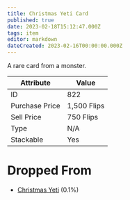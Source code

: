 ```yaml
---
title: Christmas Yeti Card
published: true
date: 2023-02-18T15:12:47.000Z
tags: item
editor: markdown
dateCreated: 2023-02-16T00:00:00.000Z
---
```


A rare card from a monster.

|Attribute|Value|
|-|-|
|ID|822|
|Purchase Price|1,500 Flips|
|Sell Price|750 Flips|
|Type|N/A|
|Stackable|Yes|


# Dropped From
 * [Christmas Yeti](monsters/christmas-yeti.md) (0.1%)
